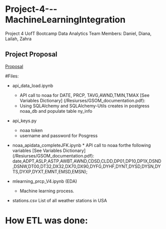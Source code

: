 # Project-4---MachineLearningIntegration
Project 4 UofT Bootcamp Data Analytics
Team Members: Daniel, Diana, Lailah, Zahra

## Project Proposal

[Proposal](/project_4_Proposal.pdf)


#Files:

* api_data_load.ipynb 
    * API call to noaa for DATE, PRCP, TAVG,AWND,TMIN,TMAX [See Variables Dictionary] (/Resiurses/GSOM_documentation.pdf):
    * Using SQLAlchemy and SQLAlchemy-Utils creates in postgress noaa_db and populate table ny_info 
* api_keys.py
    * noaa token
    * username and password for Posgress
     
* noaa_apidata_completeJFK.ipynb
        * API call to noaa forthe following variables [See Variables Dictionary] (/Resiurses/GSOM_documentation.pdf): date,ADPT,ASLP,ASTP,AWBT,AWND,CDSD,CLDD,DP01,DP10,DP1X,DSND,DSNW,DT00,DT32,DX32,DX70,DX90,DYFG,DYHF,DYNT,DYSD,DYSN,DYTS,DYXP,DYXT,EMNT,EMSD,EMSN);
* mlearning_prcp_V4.ipynb (EDA)
    * Machine learning process.

* stations.csv
    List of all weather stations in USA
     
# How ETL was done:
 
